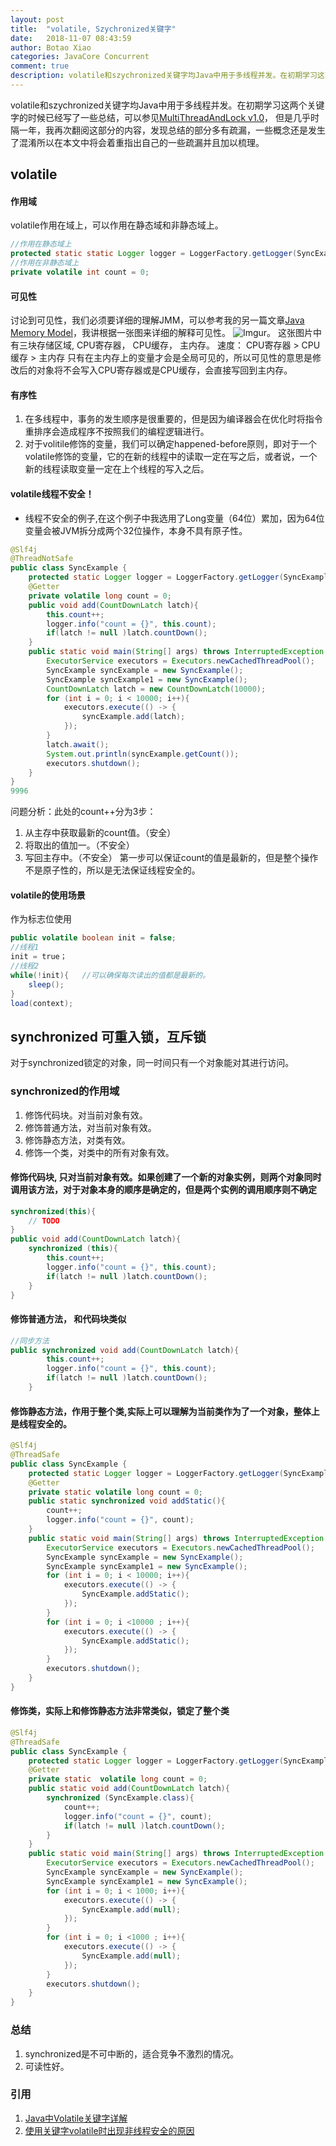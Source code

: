 ```yaml
---
layout: post
title:  "volatile, Szychronized关键字"
date:   2018-11-07 08:43:59
author: Botao Xiao
categories: JavaCore Concurrent
comment: true
description: volatile和szychronized关键字均Java中用于多线程并发。在初期学习这两个关键字的时候已经写了一些总结，可以参见[MultiThreadAndLock v1.0](https://github.com/Seanforfun/JavaCore/blob/master/Conclusions/MultiThreadAndLock.txt)， 但是几乎时隔一年，我再次翻阅这部分的内容，发现总结的部分多有疏漏，一些概念还是发生了混淆所以在本文中将会着重指出自己的一些疏漏并且加以梳理。
---
```

volatile和szychronized关键字均Java中用于多线程并发。在初期学习这两个关键字的时候已经写了一些总结，可以参见[MultiThreadAndLock v1.0](https://github.com/Seanforfun/JavaCore/blob/master/Conclusions/MultiThreadAndLock.txt)， 但是几乎时隔一年，我再次翻阅这部分的内容，发现总结的部分多有疏漏，一些概念还是发生了混淆所以在本文中将会着重指出自己的一些疏漏并且加以梳理。

## volatile
#### 作用域
volatile作用在域上，可以作用在静态域和非静态域上。
```Java
//作用在静态域上
protected static static Logger logger = LoggerFactory.getLogger(SyncExample.class);
//作用在非静态域上
private volatile int count = 0;
```

#### 可见性
讨论到可见性，我们必须要详细的理解JMM，可以参考我的另一篇文章[Java Memory Model](https://github.com/Seanforfun/JavaCore/blob/master/Conclusions/JMM.md)，我讲根据一张图来详细的解释可见性。
![Imgur](https://i.imgur.com/NPkfkei.png)。
这张图片中有三块存储区域, CPU寄存器， CPU缓存， 主内存。
速度： CPU寄存器 >  CPU缓存 > 主内存
只有在主内存上的变量才会是全局可见的，所以可见性的意思是修改后的对象将不会写入CPU寄存器或是CPU缓存，会直接写回到主内存。

#### 有序性
1. 在多线程中，事务的发生顺序是很重要的，但是因为编译器会在优化时将指令重排序会造成程序不按照我们的编程逻辑进行。
2. 对于volitile修饰的变量，我们可以确定happened-before原则，即对于一个volatile修饰的变量，它的在新的线程中的读取一定在写之后，或者说，一个新的线程读取变量一定在上个线程的写入之后。

#### volatile线程不安全！
* 线程不安全的例子,在这个例子中我选用了Long变量（64位）累加，因为64位变量会被JVM拆分成两个32位操作，本身不具有原子性。
```Java
@Slf4j
@ThreadNotSafe
public class SyncExample {
    protected static Logger logger = LoggerFactory.getLogger(SyncExample.class);
    @Getter
    private volatile long count = 0;
    public void add(CountDownLatch latch){
        this.count++;
        logger.info("count = {}", this.count);
        if(latch != null )latch.countDown();
    }
    public static void main(String[] args) throws InterruptedException {
        ExecutorService executors = Executors.newCachedThreadPool();
        SyncExample syncExample = new SyncExample();
        SyncExample syncExample1 = new SyncExample();
        CountDownLatch latch = new CountDownLatch(10000);
        for (int i = 0; i < 10000; i++){
            executors.execute(() -> {
                syncExample.add(latch);
            });
        }
        latch.await();
        System.out.println(syncExample.getCount());
        executors.shutdown();
    }
}
9996
```
问题分析：此处的count++分为3步：
1. 从主存中获取最新的count值。（安全）
2. 将取出的值加一。（不安全）
3. 写回主存中。（不安全）
第一步可以保证count的值是最新的，但是整个操作不是原子性的，所以是无法保证线程安全的。

#### volatile的使用场景
作为标志位使用
```Java
public volatile boolean init = false;
//线程1
init = true；
//线程2
while(!init){   //可以确保每次读出的值都是最新的。
    sleep();
}
load(context);
```

## synchronized 可重入锁，互斥锁
对于synchronized锁定的对象，同一时间只有一个对象能对其进行访问。

### synchronized的作用域
1. 修饰代码块。对当前对象有效。
2. 修饰普通方法，对当前对象有效。
3. 修饰静态方法，对类有效。
4. 修饰一个类，对类中的所有对象有效。

#### 修饰代码块, 只对当前对象有效。如果创建了一个新的对象实例，则两个对象同时调用该方法，对于对象本身的顺序是确定的，但是两个实例的调用顺序则不确定
```Java
synchronized(this){
    // TODO
}
public void add(CountDownLatch latch){
    synchronized (this){
        this.count++;
        logger.info("count = {}", this.count);
        if(latch != null )latch.countDown();
    }
}
```

#### 修饰普通方法， 和代码块类似
```Java
//同步方法
public synchronized void add(CountDownLatch latch){
        this.count++;
        logger.info("count = {}", this.count);
        if(latch != null )latch.countDown();
    }
```

#### 修饰静态方法，作用于整个类,实际上可以理解为当前类作为了一个对象，整体上是线程安全的。
```Java
@Slf4j
@ThreadSafe
public class SyncExample {
    protected static Logger logger = LoggerFactory.getLogger(SyncExample.class);
    @Getter
    private static volatile long count = 0;
    public static synchronized void addStatic(){
        count++;
        logger.info("count = {}", count);
    }
    public static void main(String[] args) throws InterruptedException {
        ExecutorService executors = Executors.newCachedThreadPool();
        SyncExample syncExample = new SyncExample();
        SyncExample syncExample1 = new SyncExample();
        for (int i = 0; i < 10000; i++){
            executors.execute(() -> {
                SyncExample.addStatic();
            });
        }
        for (int i = 0; i <10000 ; i++){
            executors.execute(() -> {
                SyncExample.addStatic();
            });
        }
        executors.shutdown();
    }
}
```

#### 修饰类，实际上和修饰静态方法非常类似，锁定了整个类
```Java
@Slf4j
@ThreadSafe
public class SyncExample {
    protected static Logger logger = LoggerFactory.getLogger(SyncExample.class);
    @Getter
    private static  volatile long count = 0;
    public static void add(CountDownLatch latch){
        synchronized (SyncExample.class){
            count++;
            logger.info("count = {}", count);
            if(latch != null )latch.countDown();
        }
    }
    public static void main(String[] args) throws InterruptedException {
        ExecutorService executors = Executors.newCachedThreadPool();
        SyncExample syncExample = new SyncExample();
        SyncExample syncExample1 = new SyncExample();
        for (int i = 0; i < 1000; i++){
            executors.execute(() -> {
                SyncExample.add(null);
            });
        }
        for (int i = 0; i <1000 ; i++){
            executors.execute(() -> {
                SyncExample.add(null);
            });
        }
        executors.shutdown();
    }
}
```

### 总结
1. synchronized是不可中断的，适合竞争不激烈的情况。
2. 可读性好。

### 引用
1. [Java中Volatile关键字详解](https://www.cnblogs.com/zhengbin/p/5654805.html)
2. [使用关键字volatile时出现非线程安全的原因](https://blog.csdn.net/en_joker/article/details/80338163)
